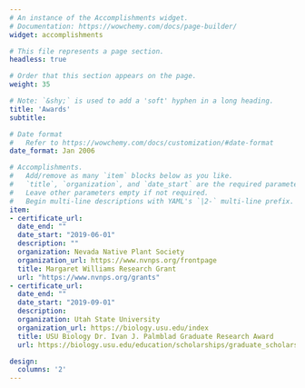 ```yaml
---
# An instance of the Accomplishments widget.
# Documentation: https://wowchemy.com/docs/page-builder/
widget: accomplishments

# This file represents a page section.
headless: true

# Order that this section appears on the page.
weight: 35

# Note: `&shy;` is used to add a 'soft' hyphen in a long heading.
title: 'Awards'
subtitle:

# Date format
#   Refer to https://wowchemy.com/docs/customization/#date-format
date_format: Jan 2006

# Accomplishments.
#   Add/remove as many `item` blocks below as you like.
#   `title`, `organization`, and `date_start` are the required parameters.
#   Leave other parameters empty if not required.
#   Begin multi-line descriptions with YAML's `|2-` multi-line prefix.
item:
- certificate_url: 
  date_end: ""
  date_start: "2019-06-01"
  description: ""
  organization: Nevada Native Plant Society
  organization_url: https://www.nvnps.org/frontpage
  title: Margaret Williams Research Grant
  url: "https://www.nvnps.org/grants"
- certificate_url: 
  date_end: ""
  date_start: "2019-09-01"
  description: 
  organization: Utah State University
  organization_url: https://biology.usu.edu/index
  title: USU Biology Dr. Ivan J. Palmblad Graduate Research Award
  url: https://biology.usu.edu/education/scholarships/graduate_scholarships

design:
  columns: '2' 
---
```

